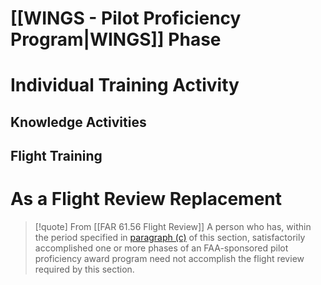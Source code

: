 # [[WINGS - Pilot Proficiency Program|WINGS]] Phase


# Individual Training Activity
## Knowledge Activities

## Flight Training

# As a Flight Review Replacement
> [!quote] From [[FAR 61.56 Flight Review]]
> A person who has, within the period specified in [paragraph (c)](https://www.ecfr.gov/current/title-14/section-61.56#p-61.56(c)) of this section, satisfactorily accomplished one or more phases of an FAA-sponsored pilot proficiency award program need not accomplish the flight review required by this section.
